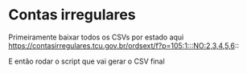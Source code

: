 # Contas irregulares

Primeiramente baixar todos os CSVs por estado aqui https://contasirregulares.tcu.gov.br/ordsext/f?p=105:1:::NO:2,3,4,5,6::

E então rodar o script que vai gerar o CSV final
